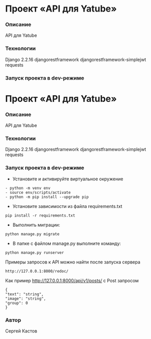 # Проект «API для Yatube»
### Описание
API для Yatube
### Технологии
Django 2.2.16
djangorestframework
djangorestframework-simplejwt
requests
### Запуск проекта в dev-режиме
# Проект «API для Yatube»
### Описание
API для Yatube
### Технологии
Django 2.2.16
djangorestframework
djangorestframework-simplejwt
requests
### Запуск проекта в dev-режиме
- Установите и активируйте виртуальное окружение
 ```
- python -m venv env
- source env/scripts/activate
- python -m pip install --upgrade pip
```
- Установите зависимости из файла requirements.txt
```
pip install -r requirements.txt
``` 
 - Выполнить миграции:
``` 
python manage.py migrate
```
- В папке с файлом manage.py выполните команду:
```
python manage.py runserver
```

 Примеры запросов к API можно найти после запуска сервера
 ```
 http://127.0.0.1:8000/redoc/
 ```
 Как пример http://127.0.0.1:8000/api/v1/posts/ с Post запросом 
  ```
 {
"text": "string",
"image": "string",
"group": 0
}
 ```
### Автор
Сергей Кастов